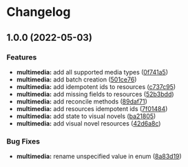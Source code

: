 # Changelog

## 1.0.0 (2022-05-03)


### Features

* **multimedia:** add all supported media types ([0f741a5](https://www.github.com/animeapis/api-nodejs-client/commit/0f741a5277ebe235d68607f208aca8877185b97b))
* **multimedia:** add batch creation ([501ce76](https://www.github.com/animeapis/api-nodejs-client/commit/501ce76f5d1222c5d0b1f682e8eba029c168f15a))
* **multimedia:** add idempotent ids to resources ([c737c95](https://www.github.com/animeapis/api-nodejs-client/commit/c737c9561c940874a4a493d034fbca7a9f2fe0ec))
* **multimedia:** add missing fields to resources ([52b3bdd](https://www.github.com/animeapis/api-nodejs-client/commit/52b3bdd68d06e0b171837daf37c47a016facf39d))
* **multimedia:** add reconcile methods ([89daf71](https://www.github.com/animeapis/api-nodejs-client/commit/89daf71a5c696f593260813e97ae1cdf32f0bf56))
* **multimedia:** add resources idempotent ids ([7f01484](https://www.github.com/animeapis/api-nodejs-client/commit/7f01484927bb36b3d66a073860b2b6b232dfb964))
* **multimedia:** add state to visual novels ([ba21805](https://www.github.com/animeapis/api-nodejs-client/commit/ba218054dfdad71db4d2dc6388b6108d218c2f9a))
* **multimedia:** add visual novel resources ([42d6a8c](https://www.github.com/animeapis/api-nodejs-client/commit/42d6a8c75893d1046d8a4827ddb75afa92b9f812))


### Bug Fixes

* **multimedia:** rename unspecified value in enum ([8a83d19](https://www.github.com/animeapis/api-nodejs-client/commit/8a83d19958e43bef6d79b6fae645bf21c40f1cf3))
